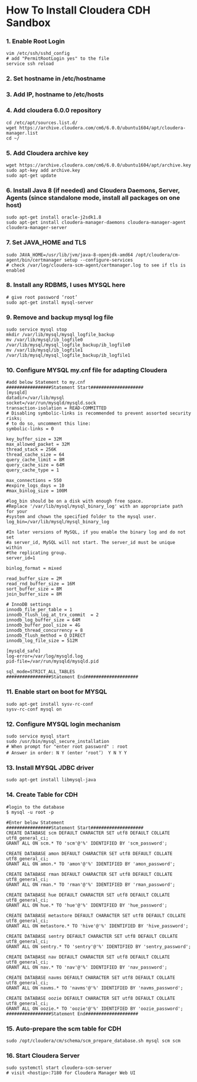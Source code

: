 # How To Install Cloudera CDH Sandbox
### 1. Enable Root Login
```
vim /etc/ssh/sshd_config
# add "PermitRootLogin yes" to the file
service ssh reload
```
### 2. Set hostname in /etc/hostname
### 3. Add IP, hostname to /etc/hosts
### 4. Add cloudera 6.0.0 repository
```
cd /etc/apt/sources.list.d/
wget https://archive.cloudera.com/cm6/6.0.0/ubuntu1604/apt/cloudera-manager.list
cd ~/
```
### 5. Add Cloudera archive key
```
wget https://archive.cloudera.com/cm6/6.0.0/ubuntu1604/apt/archive.key
sudo apt-key add archive.key
sudo apt-get update
```
### 6. Install Java 8 (if needed) and Cloudera Daemons, Server, Agents (since standalone mode, install all packages on one host)
```
sudo apt-get install oracle-j2sdk1.8
sudo apt-get install cloudera-manager-daemons cloudera-manager-agent cloudera-manager-server
```
### 7. Set JAVA_HOME and TLS 
```
sudo JAVA_HOME=/usr/lib/jvm/java-8-openjdk-amd64 /opt/cloudera/cm-agent/bin/certmanager setup --configure-services
# check /var/log/cloudera-scm-agent/certmanager.log to see if tls is enabled
```
### 8. Install any RDBMS, I uses MYSQL here
```
# give root password ‘root’
sudo apt-get install mysql-server
```
### 9. Remove and backup mysql log file
```
sudo service mysql stop
mkdir /var/lib/mysql/mysql_logfile_backup
mv /var/lib/mysql/ib_logfile0 /var/lib/mysql/mysql_logfile_backup/ib_logfile0
mv /var/lib/mysql/ib_logfile1 /var/lib/mysql/mysql_logfile_backup/ib_logfile1
```
### 10. Configure MYSQL my.cnf file for adapting Cloudera
```
#add below Statement to my.cnf
#################Statement Start####################
[mysqld]
datadir=/var/lib/mysql
socket=/var/run/mysqld/mysqld.sock
transaction-isolation = READ-COMMITTED
# Disabling symbolic-links is recommended to prevent assorted security risks;
# to do so, uncomment this line:
symbolic-links = 0
  
key_buffer_size = 32M
max_allowed_packet = 32M
thread_stack = 256K
thread_cache_size = 64
query_cache_limit = 8M
query_cache_size = 64M
query_cache_type = 1
  
max_connections = 550
#expire_logs_days = 10
#max_binlog_size = 100M
  
#log_bin should be on a disk with enough free space.
#Replace '/var/lib/mysql/mysql_binary_log' with an appropriate path for your
#system and chown the specified folder to the mysql user.
log_bin=/var/lib/mysql/mysql_binary_log
  
#In later versions of MySQL, if you enable the binary log and do not set
#a server_id, MySQL will not start. The server_id must be unique within
#the replicating group.
server_id=1
  
binlog_format = mixed
  
read_buffer_size = 2M
read_rnd_buffer_size = 16M
sort_buffer_size = 8M
join_buffer_size = 8M
  
# InnoDB settings
innodb_file_per_table = 1
innodb_flush_log_at_trx_commit  = 2
innodb_log_buffer_size = 64M
innodb_buffer_pool_size = 4G
innodb_thread_concurrency = 8
innodb_flush_method = O_DIRECT
innodb_log_file_size = 512M
  
[mysqld_safe]
log-error=/var/log/mysqld.log
pid-file=/var/run/mysqld/mysqld.pid
  
sql_mode=STRICT_ALL_TABLES
#################Statement End####################
```
### 11. Enable start on boot for MYSQL
```
sudo apt-get install sysv-rc-conf
sysv-rc-conf mysql on
```
### 12. Configure MYSQL login mechanism
```
sudo service mysql start
sudo /usr/bin/mysql_secure_installation
# When prompt for "enter root password" : root
# Answer in order: N Y (enter ‘root’） Y N Y Y
```
### 13. Install MYSQL JDBC driver
```
sudo apt-get install libmysql-java
```
### 14. Create Table for CDH
```
#login to the database
$ mysql -u root -p
 
#Enter below Statement
#################Statement Start####################
CREATE DATABASE scm DEFAULT CHARACTER SET utf8 DEFAULT COLLATE utf8_general_ci;
GRANT ALL ON scm.* TO 'scm'@'%' IDENTIFIED BY 'scm_password';
  
CREATE DATABASE amon DEFAULT CHARACTER SET utf8 DEFAULT COLLATE utf8_general_ci;
GRANT ALL ON amon.* TO 'amon'@'%' IDENTIFIED BY 'amon_password';
  
CREATE DATABASE rman DEFAULT CHARACTER SET utf8 DEFAULT COLLATE utf8_general_ci;
GRANT ALL ON rman.* TO 'rman'@'%' IDENTIFIED BY 'rman_password';
  
CREATE DATABASE hue DEFAULT CHARACTER SET utf8 DEFAULT COLLATE utf8_general_ci;
GRANT ALL ON hue.* TO 'hue'@'%' IDENTIFIED BY 'hue_password';
  
CREATE DATABASE metastore DEFAULT CHARACTER SET utf8 DEFAULT COLLATE utf8_general_ci;
GRANT ALL ON metastore.* TO 'hive'@'%' IDENTIFIED BY 'hive_password';
  
CREATE DATABASE sentry DEFAULT CHARACTER SET utf8 DEFAULT COLLATE utf8_general_ci;
GRANT ALL ON sentry.* TO 'sentry'@'%' IDENTIFIED BY 'sentry_password';
  
CREATE DATABASE nav DEFAULT CHARACTER SET utf8 DEFAULT COLLATE utf8_general_ci;
GRANT ALL ON nav.* TO 'nav'@'%' IDENTIFIED BY 'nav_password';
  
CREATE DATABASE navms DEFAULT CHARACTER SET utf8 DEFAULT COLLATE utf8_general_ci;
GRANT ALL ON navms.* TO 'navms'@'%' IDENTIFIED BY 'navms_password';
  
CREATE DATABASE oozie DEFAULT CHARACTER SET utf8 DEFAULT COLLATE utf8_general_ci;
GRANT ALL ON oozie.* TO 'oozie'@'%' IDENTIFIED BY 'oozie_password';
#################Statement End####################
```
### 15. Auto-prepare the scm table for CDH
```
sudo /opt/cloudera/cm/schema/scm_prepare_database.sh mysql scm scm
```
### 16. Start Cloudera Server
```
sudo systemctl start cloudera-scm-server
# visit <hostip>:7180 for Cloudera Manager Web UI
```